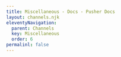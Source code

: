 ```yaml
---
title: Miscellaneous - Docs - Pusher Docs
layout: channels.njk
eleventyNavigation: 
  parent: Channels
  key: Miscellaneous
  order: 6
permalinl: false
---
```


